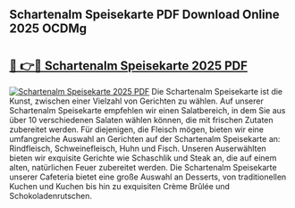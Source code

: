 ## Schartenalm Speisekarte PDF Download Online 2025 OCDMg

# <h2><a href="http://gc7itq.nevu.top/?p=Schartenalm+Speisekarte">🔗 👉🔴 Schartenalm Speisekarte 2025 PDF</a></h2>

[![Schartenalm Speisekarte 2025 PDF](https://i.imgur.com/dBaPXMq.png)](http://gc7itq.nevu.top/?p=Schartenalm+Speisekarte)
Die Schartenalm Speisekarte ist die Kunst, zwischen einer Vielzahl von Gerichten zu wählen. Auf unserer Schartenalm Speisekarte empfehlen wir einen Salatbereich, in dem Sie aus über 10 verschiedenen Salaten wählen können, die mit frischen Zutaten zubereitet werden. Für diejenigen, die Fleisch mögen, bieten wir eine umfangreiche Auswahl an Gerichten auf der Schartenalm Speisekarte an: Rindfleisch, Schweinefleisch, Huhn und Fisch. Unseren Auserwählten bieten wir exquisite Gerichte wie Schaschlik und Steak an, die auf einem alten, natürlichen Feuer zubereitet werden. Die Schartenalm Speisekarte unserer Cafeteria bietet eine große Auswahl an Desserts, von traditionellen Kuchen und Kuchen bis hin zu exquisiten Crème Brûlée und Schokoladenrutschen.

